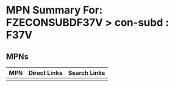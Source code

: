 



# MPN Summary For: FZECONSUBDF37V > con-subd : F37V

## MPNs
  

|MPN|Direct Links|Search Links|
| :--- | :--- | :--- |
||||
